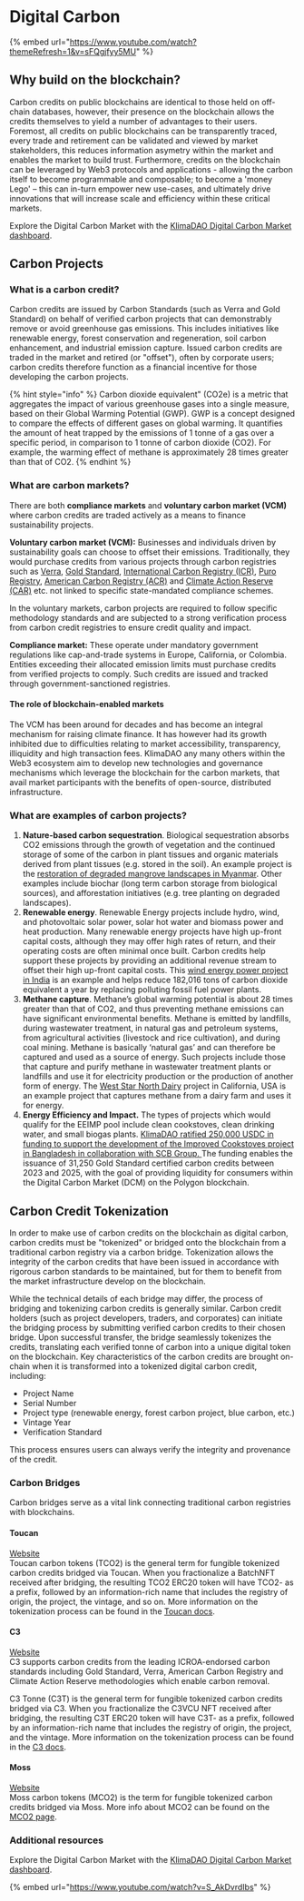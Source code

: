 # Digital Carbon

{% embed url="https://www.youtube.com/watch?themeRefresh=1&v=sFQgjfyy5MU" %}

## Why build on the blockchain?

Carbon credits on public blockchains are identical to those held on off-chain databases, however, their presence on the blockchain allows the credits themselves to yield a number of advantages to their users. Foremost, all credits on public blockchains can be transparently traced, every trade and retirement can be validated and viewed by market stakeholders, this reduces information asymetry within the market and enables the market to build trust. Furthermore, credits on the blockchain can be leveraged by Web3 protocols and applications - allowing the carbon itself to become programmable and composable; to become a 'money Lego' – this can in-turn empower new use-cases, and ultimately drive innovations that will increase scale and efficiency within these critical markets.

Explore the Digital Carbon Market with the [KlimaDAO Digital Carbon Market dashboard](https://carbon.klimadao.finance/).

## Carbon Projects

### What is a carbon credit?&#x20;

Carbon credits are issued by Carbon Standards (such as Verra and Gold Standard) on behalf of verified carbon projects that can demonstrably remove or avoid greenhouse gas emissions. This includes initiatives like renewable energy, forest conservation and regeneration, soil carbon enhancement, and industrial emission capture. Issued carbon credits are traded in the market and retired (or "offset"), often by corporate users; carbon credits therefore function as a financial incentive for those developing the carbon projects.&#x20;

{% hint style="info" %}
Carbon dioxide equivalent" (CO2e) is a metric that aggregates the impact of various greenhouse gases into a single measure, based on their Global Warming Potential (GWP). GWP is a concept designed to compare the effects of different gases on global warming. It quantifies the amount of heat trapped by the emissions of 1 tonne of a gas over a specific period, in comparison to 1 tonne of carbon dioxide (CO2). For example, the warming effect of methane is approximately 28 times greater than that of CO2.
{% endhint %}

### What are carbon markets?&#x20;

There are both **compliance markets** and **voluntary carbon market (VCM)** where carbon credits are traded actively as a means to finance sustainability projects.

**Voluntary carbon market (VCM):** Businesses and individuals driven by sustainability goals can choose to offset their emissions. Traditionally, they would purchase credits from various projects through carbon registries such as [Verra](https://verra.org/), [Gold Standard](https://www.goldstandard.org/), [International Carbon Registry (ICR)](https://app.gitbook.com/u/vqOBD8IWGsflzqskzl1cgXwDvcC2), [Puro Registry](https://puro.earth/), [American Carbon Registry (ACR)](https://acrcarbon.org/) and [Climate Action Reserve (CAR)](https://www.climateactionreserve.org/) etc. not linked to specific state-mandated compliance schemes.

In the voluntary markets, carbon projects are required to follow specific methodology standards and are subjected to a strong verification process from carbon credit registries to ensure credit quality and impact.

**Compliance market:** These operate under mandatory government regulations like cap-and-trade systems in Europe, California, or Colombia. Entities exceeding their allocated emission limits must purchase credits from verified projects to comply. Such credits are issued and tracked through government-sanctioned registries.

#### The role of blockchain-enabled markets

The VCM has been around for decades and has become an integral mechanism for raising climate finance. It has however had its growth inhibited due to difficulties relating to market accessibility, transparency, illiquidity and high transaction fees. KlimaDAO any many others within the Web3 ecosystem aim to develop new technologies and governance mechanisms which leverage the blockchain for the carbon markets, that avail market participants with the benefits of open-source, distributed infrastructure.&#x20;

### What are examples of carbon projects?&#x20;

1. **Nature-based carbon sequestration**. Biological sequestration absorbs CO2 emissions through the growth of vegetation and the continued storage of some of the carbon in plant tissues and organic materials derived from plant tissues (e.g. stored in the soil). An example project is the [restoration of degraded mangrove landscapes in Myanmar](https://www.vcsprojectdatabase.org/#/project\_details/1764). Other examples include biochar (long term carbon storage from biological sources), and afforestation initiatives (e.g. tree planting on degraded landscapes).
2. **Renewable energy**. Renewable Energy projects include hydro, wind, and photovoltaic solar power, solar hot water and biomass power and heat production. Many renewable energy projects have high up-front capital costs, although they may offer high rates of return, and their operating costs are often minimal once built. Carbon credits help support these projects by providing an additional revenue stream to offset their high up-front capital costs. This [wind energy power project in India](https://www.vcsprojectdatabase.org/#/project\_details/1788) is an example and helps reduce 182,016 tons of carbon dioxide equivalent a year by replacing polluting fossil fuel power plants.
3. **Methane capture**. Methane’s global warming potential is about 28 times greater than that of CO2, and thus preventing methane emissions can have significant environmental benefits. Methane is emitted by landfills, during wastewater treatment, in natural gas and petroleum systems, from agricultural activities (livestock and rice cultivation), and during coal mining. Methane is basically ‘natural gas’ and can therefore be captured and used as a source of energy. Such projects include those that capture and purify methane in wastewater treatment plants or landfills and use it for electricity production or the production of another form of energy. The [West Star North Dairy](https://www.vcsprojectdatabase.org/#/project\_details/642) project in California, USA is an example project that captures methane from a dairy farm and uses it for energy.
4. **Energy Efficiency and Impact.** The types of projects which would qualify for the EEIMP pool include clean cookstoves, clean drinking water, and small biogas plants. [KlimaDAO ratified 250,000 USDC in funding to support the development of the Improved Cookstoves project in Bangladesh in collaboration with SCB Group. ](https://snapshot.org/#/klimadao.eth/proposal/0x930b6004d537544bd996fd2e90d07fb1c55e37010cb3cf59d88a20f9bca85036)The funding enables the issuance of 31,250 Gold Standard certified carbon credits between 2023 and 2025, with the goal of providing liquidity for consumers within the Digital Carbon Market (DCM) on the Polygon blockchain.

## Carbon Credit Tokenization

In order to make use of carbon credits on the blockchain as digital carbon, carbon credits must be "tokenized" or bridged onto the blockchain from a traditional carbon registry via a carbon bridge. Tokenization allows the integrity of the carbon credits that have been issued in accordance with rigorous carbon standards to be maintained, but for them to benefit from the market infrastructure develop on the blockchain.&#x20;

While the technical details of each bridge may differ, the process of bridging and tokenizing carbon credits is generally similar. Carbon credit holders (such as project developers, traders, and corporates) can initiate the bridging process by submitting verified carbon credits to their chosen bridge. Upon successful transfer, the bridge seamlessly tokenizes the credits, translating each verified tonne of carbon into a unique digital token on the blockchain. Key characteristics of the carbon credits are brought on-chain when it is transformed into a tokenized digital carbon credit, including:

* Project Name
* Serial Number
* Project type (renewable energy, forest carbon project, blue carbon, etc.)
* Vintage Year
* Verification Standard

This process ensures users can always verify the integrity and provenance of the credit.&#x20;

### Carbon Bridges

Carbon bridges serve as a vital link connecting traditional carbon registries with blockchains.

#### Toucan

[Website](https://toucan.earth)\
Toucan carbon tokens (TCO2) is the general term for fungible tokenized carbon credits bridged via Toucan. When you fractionalize a BatchNFT received after bridging, the resulting TCO2 ERC20 token will have TCO2- as a prefix, followed by an information-rich name that includes the registry of origin, the project, the vintage, and so on. More information on the tokenization process can be found in the [Toucan docs](https://web.archive.org/web/20220524022459/https://docs.toucan.earth/protocol/bridge/carbon-bridge).

#### C3

[Website](https://www.c3.app/)\
C3 supports carbon credits from the leading ICROA-endorsed carbon standards including Gold Standard, Verra, American Carbon Registry and Climate Action Reserve methodologies which enable carbon removal.

C3 Tonne (C3T) is the general term for fungible tokenized carbon credits bridged via C3. When you fractionalize the C3VCU NFT received after bridging, the resulting C3T ERC20 token will have C3T- as a prefix, followed by an information-rich name that includes the registry of origin, the project, and the vintage. More information on the tokenization process can be found in the [C3 docs](https://docs.c3.app/).

#### Moss

[Website](https://moss.earth/)\
Moss carbon tokens (MCO2) is the term for fungible tokenized carbon credits bridged via Moss. More info about MCO2 can be found on the [MCO2 page](https://mco2token.moss.earth/).

### Additional resources

Explore the Digital Carbon Market with the [KlimaDAO Digital Carbon Market dashboard](https://carbon.klimadao.finance/).

{% embed url="https://www.youtube.com/watch?v=S_AkDvrdIbs" %}

